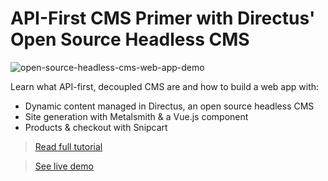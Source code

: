 # API-First CMS Primer with Directus' Open Source Headless CMS

![open-source-headless-cms-web-app-demo](https://snipcart.com/media/10158/open-source-headless-cms-web-app-demo.png)

Learn what API-first, decoupled CMS are and how to build a web app with:

+ Dynamic content managed in Directus, an open source headless CMS
+ Site generation with Metalsmith & a Vue.js component
+ Products & checkout with Snipcart

> [Read full tutorial](https://snipcart.com/blog/intro-api-first-headless-cms-directus)

> [See live demo](http://snipcart-directus-metalsmith.netlify.com/)

